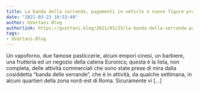 ```yaml
---
title: La banda della serranda, pagamenti in-vehicle e nuove figure professionali
date: "2021-03-23 10:53:49"
author: GVattani Blog
authorlink: https://gvattani.blog/2021/03/23/la-banda-della-serranda-pagamenti-in-vehicle-e-nuove-figure-professionali/
tags:
- GVattani-Blog
---
```

Un vapoforno, due famose pasticcerie, alcuni empori cinesi, un barbiere, una frutteria ed un negozio della catena Euronics; questa è la lista, non completa, delle attività commerciali che sono state prese di mira dalla cosiddetta &#8220;banda delle serrande&#8221;, che è in attività, da qualche settimana, in alcuni quartieri della zona nord-est di Roma. Sicuramente vi [&#8230;]